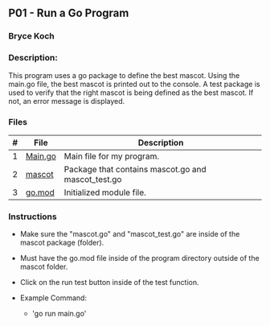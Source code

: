 ## P01 - Run a Go Program
### Bryce Koch
### Description:

This program uses a go package to define the best mascot. Using the main.go file, the 
best mascot is printed out to the console. A test package is used to verify that the 
right mascot is being defined as the best mascot. If not, an error message is displayed.


### Files

|   #   | File             | Description                                        |
| :---: | ---------------- | -------------------------------------------------- |
|   1   | [Main.go](https://github.com/BKoch74/4143-PLC/blob/main/Assignments/P01/Main.go)      | Main file for my program.      |
|   2   | [mascot](https://github.com/BKoch74/4143-PLC/tree/main/Assignments/P01/mascot)  | Package that contains mascot.go and mascot_test.go   |
| 3 | [go.mod](https://github.com/BKoch74/4143-PLC/blob/main/Assignments/P01/go.mod) | Initialized module file. |


### Instructions

- Make sure the "mascot.go" and "mascot_test.go" are inside of the mascot package (folder).
- Must have the go.mod file inside of the program directory outside of the mascot folder.
- Click on the run test button inside of the test function.


- Example Command:
  - 'go run main.go'
